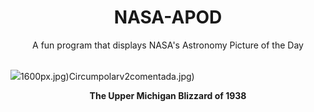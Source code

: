 <div align="center">
  <h1>
    NASA-APOD
  </h1>
</div>
  
<div align="center">
  A fun program that displays NASA's Astronomy Picture of the Day
</div>

<br>

![](https://apod.nasa.gov/apod/image/2401/snowpoles_brinkman_960.jpg)1600px.jpg)Circumpolarv2comentada.jpg)

<p align = "center">
  <b>The Upper Michigan Blizzard of 1938</b>
</p>
